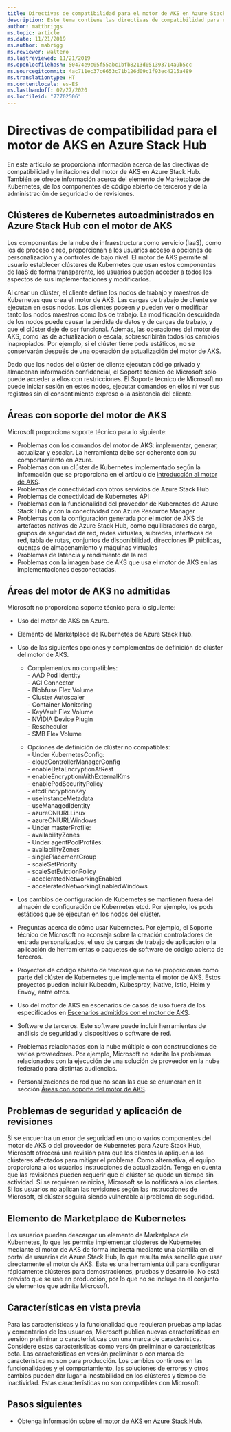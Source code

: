 ```yaml
---
title: Directivas de compatibilidad para el motor de AKS en Azure Stack Hub
description: Este tema contiene las directivas de compatibilidad para el motor de AKS en Azure Stack Hub.
author: mattbriggs
ms.topic: article
ms.date: 11/21/2019
ms.author: mabrigg
ms.reviewer: waltero
ms.lastreviewed: 11/21/2019
ms.openlocfilehash: 50474e9c05f55abc1bfb8213d051393714a9b5cc
ms.sourcegitcommit: 4ac711ec37c6653c71b126d09c1f93ec4215a489
ms.translationtype: HT
ms.contentlocale: es-ES
ms.lasthandoff: 02/27/2020
ms.locfileid: "77702506"
---
```

# <a name="support-policies-for-aks-engine-on-azure-stack-hub"></a>Directivas de compatibilidad para el motor de AKS en Azure Stack Hub

En este artículo se proporciona información acerca de las directivas de compatibilidad y limitaciones del motor de AKS en Azure Stack Hub. También se ofrece información acerca del elemento de Marketplace de Kubernetes, de los componentes de código abierto de terceros y de la administración de seguridad o de revisiones. 

## <a name="self-managed-kubernetes-clusters-on-azure-stack-hub-with-aks-engine"></a>Clústeres de Kubernetes autoadministrados en Azure Stack Hub con el motor de AKS

Los componentes de la nube de infraestructura como servicio (IaaS), como los de proceso o red, proporcionan a los usuarios acceso a opciones de personalización y a controles de bajo nivel. El motor de AKS permite al usuario establecer clústeres de Kubernetes que usan estos componentes de IaaS de forma transparente, los usuarios pueden acceder a todos los aspectos de sus implementaciones y modificarlos.

Al crear un clúster, el cliente define los nodos de trabajo y maestros de Kubernetes que crea el motor de AKS. Las cargas de trabajo de cliente se ejecutan en esos nodos. Los clientes poseen y pueden ver o modificar tanto los nodos maestros como los de trabajo. La modificación descuidada de los nodos puede causar la pérdida de datos y de cargas de trabajo, y que el clúster deje de ser funcional. Además, las operaciones del motor de AKS, como las de actualización o escala, sobrescribirán todos los cambios inapropiados. Por ejemplo, si el clúster tiene pods estáticos, no se conservarán después de una operación de actualización del motor de AKS.

Dado que los nodos del clúster de cliente ejecutan código privado y almacenan información confidencial, el Soporte técnico de Microsoft solo puede acceder a ellos con restricciones. El Soporte técnico de Microsoft no puede iniciar sesión en estos nodos, ejecutar comandos en ellos ni ver sus registros sin el consentimiento expreso o la asistencia del cliente.

## <a name="aks-engine-supported-areas"></a>Áreas con soporte del motor de AKS

Microsoft proporciona soporte técnico para lo siguiente:

-  Problemas con los comandos del motor de AKS: implementar, generar, actualizar y escalar. La herramienta debe ser coherente con su comportamiento en Azure.
-  Problemas con un clúster de Kubernetes implementado según la información que se proporciona en el artículo de [introducción al motor de AKS](azure-stack-kubernetes-aks-engine-overview.md).
-  Problemas de conectividad con otros servicios de Azure Stack Hub 
-  Problemas de conectividad de Kubernetes API
-  Problemas con la funcionalidad del proveedor de Kubernetes de Azure Stack Hub y con la conectividad con Azure Resource Manager
-  Problemas con la configuración generada por el motor de AKS de artefactos nativos de Azure Stack Hub, como equilibradores de carga, grupos de seguridad de red, redes virtuales, subredes, interfaces de red, tabla de rutas, conjuntos de disponibilidad, direcciones IP públicas, cuentas de almacenamiento y máquinas virtuales 
-  Problemas de latencia y rendimiento de la red
-  Problemas con la imagen base de AKS que usa el motor de AKS en las implementaciones desconectadas. 

## <a name="aks-engine-areas-not-supported"></a>Áreas del motor de AKS no admitidas

Microsoft no proporciona soporte técnico para lo siguiente:

-  Uso del motor de AKS en Azure.
-  Elemento de Marketplace de Kubernetes de Azure Stack Hub.
-  Uso de las siguientes opciones y complementos de definición de clúster del motor de AKS.
    -  Complementos no compatibles:  
            -  AAD Pod Identity  
            -  ACI Connector  
            -  Blobfuse Flex Volume  
            -  Cluster Autoscaler  
            -  Container Monitoring  
            -  KeyVault Flex Volume  
            -  NVIDIA Device Plugin  
            -  Rescheduler  
            -  SMB Flex Volume  
        
    -  Opciones de definición de clúster no compatibles:  
            -  Under KubernetesConfig:  
                    -  cloudControllerManagerConfig  
                    -  enableDataEncryptionAtRest  
                    -  enableEncryptionWithExternalKms  
                    -  enablePodSecurityPolicy  
                    -  etcdEncryptionKey  
                    -  useInstanceMetadata  
                    -  useManagedIdentity  
                    -  azureCNIURLLinux  
                    -  azureCNIURLWindows  
            -  Under masterProfile:  
                    -  availabilityZones  
            -  Under agentPoolProfiles:  
                    -  availabilityZones  
                    -  singlePlacementGroup  
                    -  scaleSetPriority  
                    -  scaleSetEvictionPolicy  
                    -  acceleratedNetworkingEnabled  
                    -  acceleratedNetworkingEnabledWindows

-  Los cambios de configuración de Kubernetes se mantienen fuera del almacén de configuración de Kubernetes etcd. Por ejemplo, los pods estáticos que se ejecutan en los nodos del clúster.
-  Preguntas acerca de cómo usar Kubernetes. Por ejemplo, el Soporte técnico de Microsoft no aconseja sobre la creación controladores de entrada personalizados, el uso de cargas de trabajo de aplicación o la aplicación de herramientas o paquetes de software de código abierto de terceros.
-  Proyectos de código abierto de terceros que no se proporcionan como parte del clúster de Kubernetes que implementa el motor de AKS. Estos proyectos pueden incluir Kubeadm, Kubespray, Native, Istio, Helm y Envoy, entre otros.
-  Uso del motor de AKS en escenarios de casos de uso fuera de los especificados en [Escenarios admitidos con el motor de AKS](azure-stack-kubernetes-aks-engine-overview.md#supported-scenarios-with-the-aks-engine).
-  Software de terceros. Este software puede incluir herramientas de análisis de seguridad y dispositivos o software de red.
-  Problemas relacionados con la nube múltiple o con construcciones de varios proveedores. Por ejemplo, Microsoft no admite los problemas relacionados con la ejecución de una solución de proveedor en la nube federado para distintas audiencias.
-  Personalizaciones de red que no sean las que se enumeran en la sección [Áreas con soporte del motor de AKS](#aks-engine-supported-areas).

##  <a name="security-issues-and-patching"></a>Problemas de seguridad y aplicación de revisiones

Si se encuentra un error de seguridad en uno o varios componentes del motor de AKS o del proveedor de Kubernetes para Azure Stack Hub, Microsoft ofrecerá una revisión para que los clientes la apliquen a los clústeres afectados para mitigar el problema. Como alternativa, el equipo proporciona a los usuarios instrucciones de actualización. Tenga en cuenta que las revisiones pueden requerir que el clúster se quede un tiempo sin actividad. Si se requieren reinicios, Microsoft se lo notificará a los clientes. Si los usuarios no aplican las revisiones según las instrucciones de Microsoft, el clúster seguirá siendo vulnerable al problema de seguridad.

## <a name="kubernetes-marketplace-item"></a>Elemento de Marketplace de Kubernetes

Los usuarios pueden descargar un elemento de Marketplace de Kubernetes, lo que les permite implementar clústeres de Kubernetes mediante el motor de AKS de forma indirecta mediante una plantilla en el portal de usuarios de Azure Stack Hub, lo que resulta más sencillo que usar directamente el motor de AKS. Esta es una herramienta útil para configurar rápidamente clústeres para demostraciones, pruebas y desarrollo. No está previsto que se use en producción, por lo que no se incluye en el conjunto de elementos que admite Microsoft.

## <a name="preview-features"></a>Características en vista previa

Para las características y la funcionalidad que requieran pruebas ampliadas y comentarios de los usuarios, Microsoft publica nuevas características en versión preliminar o características con una marca de característica. Considere estas características como versión preliminar o características beta. Las características en versión preliminar o con marca de característica no son para producción. Los cambios continuos en las funcionalidades y el comportamiento, las soluciones de errores y otros cambios pueden dar lugar a inestabilidad en los clústeres y tiempo de inactividad. Estas características no son compatibles con Microsoft.

## <a name="next-steps"></a>Pasos siguientes

- Obtenga información sobre [el motor de AKS en Azure Stack Hub](azure-stack-kubernetes-aks-engine-overview.md).